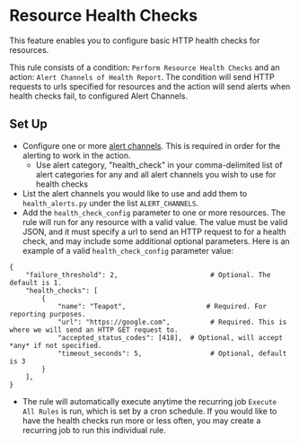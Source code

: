# Resource Health Checks

This feature enables you to configure basic HTTP health checks for resources. 

This rule consists of a condition: `Perform Resource Health Checks` and an action: `Alert Channels of Health Report`.
The condition will send HTTP requests to urls specified for resources and the action will send alerts when health
checks fail, to configured Alert Channels. 

## Set Up

* Configure one or more [alert channels](http://docs.cloudbolt.io/multi-channel-alerts.html). 
This is required in order for the alerting to work in the action. 
  * Use alert category, "health_check" in your comma-delimited list of alert categories for any
  and all alert channels you wish to use for health checks
* List the alert channels you would like to use and add them to `health_alerts.py`
under the list `ALERT_CHANNELS`. 
* Add the `health_check_config` parameter to one or more resources. 
The rule will run for any resource with a valid value.
The value must be valid JSON, and it must specify a url to send an HTTP request to for a health check, 
and may include some additional optional parameters. 
Here is an example of a valid `health_check_config` parameter value: 
 ```
 {
     "failure_threshold": 2,                       # Optional. The default is 1.
     "health_checks": [
         {
             "name": "Teapot",                    # Required. For reporting purposes. 
             "url": "https://google.com",          # Required. This is where we will send an HTTP GET request to.
             "accepted_status_codes": [418],  # Optional, will accept *any* if not specified.
             "timeout_seconds": 5,                 # Optional, default is 3
         }
     ],
 }
 ```
* The rule will automatically execute anytime the recurring job `Execute All Rules` is run, which is set by a cron schedule. 
If you would like to have the health checks run more or less often, you may create a recurring job to run this individual rule. 
